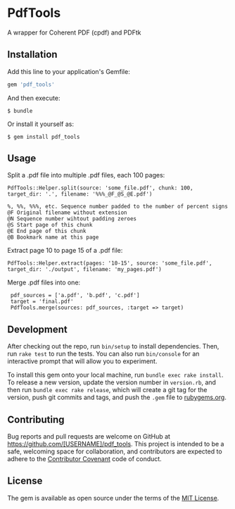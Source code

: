 # PdfTools

A wrapper for Coherent PDF (cpdf) and PDFtk

## Installation

Add this line to your application's Gemfile:

```ruby
gem 'pdf_tools'
```

And then execute:

    $ bundle

Or install it yourself as:

    $ gem install pdf_tools

## Usage

Split a .pdf file into multiple .pdf files, each 100 pages:

    PdfTools::Helper.split(source: 'some_file.pdf', chunk: 100, target_dir: '.', filename: '%%%_@F_@S_@E.pdf')

    %, %%, %%%, etc. Sequence number padded to the number of percent signs
    @F Original filename without extension
    @N Sequence number wihtout padding zeroes
    @S Start page of this chunk
    @E End page of this chunk
    @B Bookmark name at this page
    
Extract page 10 to page 15 of a .pdf file:

    PdfTools::Helper.extract(pages: '10-15', source: 'some_file.pdf', target_dir: './output', filename: 'my_pages.pdf')

Merge .pdf files into one:

     pdf_sources = ['a.pdf', 'b.pdf', 'c.pdf']
     target = 'final.pdf'
     PdfTools.merge(sources: pdf_sources, :target => target)
## Development

After checking out the repo, run `bin/setup` to install dependencies. Then, run `rake test` to run the tests. You can also run `bin/console` for an interactive prompt that will allow you to experiment.

To install this gem onto your local machine, run `bundle exec rake install`. To release a new version, update the version number in `version.rb`, and then run `bundle exec rake release`, which will create a git tag for the version, push git commits and tags, and push the `.gem` file to [rubygems.org](https://rubygems.org).

## Contributing

Bug reports and pull requests are welcome on GitHub at https://github.com/[USERNAME]/pdf_tools. This project is intended to be a safe, welcoming space for collaboration, and contributors are expected to adhere to the [Contributor Covenant](http://contributor-covenant.org) code of conduct.


## License

The gem is available as open source under the terms of the [MIT License](http://opensource.org/licenses/MIT).

